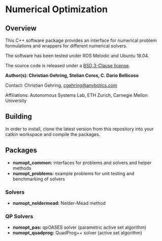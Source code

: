 # Numerical Optimization

## Overview

This C++ software package provides an interface for numerical problem formulations and wrappers for different numerical solvers.

The software has been tested under ROS Melodic and Ubuntu 18.04.

The source code is released under a [BSD 3-Clause license](LICENSE).

**Author(s): Christian Gehring, Stelian Coros, C. Dario Bellicoso**

Contact: Christian Gehring, cgehring@anybotics.com

Affiliations: Autonomous Systems Lab, ETH Zurich, Carnegie Mellon University

## Building

In order to install, clone the latest version from this repository into your catkin workspace and compile the packages.

## Packages
* **numopt_common:** interfaces for problems and solvers and helper methods
* **numopt_problems:** example problems for unit testing and benchmarking of solvers

### Solvers

* **numopt_neldermead:** Nelder-Mead method

### QP Solvers
* **numopt_pas:** qpOASES solver (parametric active set algorithm)
* **numopt_quadprog:** QuadProg++ solver (active set algorithm)

